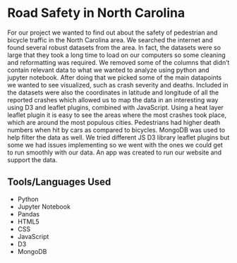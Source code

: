 #  Road Safety in North Carolina

For our project we wanted to find out about the safety of pedestrian and bicycle traffic in the North Carolina area. We searched the internet and found several robust datasets from the area. In fact, the datasets were so large that they took a long time to load on our computers so some cleaning and reformatting was required. We removed some of the columns that didn’t contain relevant data to what we wanted to analyze using python and jupyter notebook. After doing that we picked some of the main datapoints we wanted to see visualized, such as crash severity and deaths. Included in the datasets were also the coordinates in latitude and longitude of all the reported crashes which allowed us to map the data in an interesting way using D3 and leaflet plugins, combined with JavaScript. Using a heat layer leaflet plugin it is easy to see the areas where the most crashes took place, which are around the most populous cities. Pedestrians had higher death numbers when hit by cars as compared to bicycles. MongoDB was used to help filter the data as well. We tried different JS D3 library leaflet plugins but some we had issues implementing so we went with the ones we could get to run smoothly with our data. An app was created to run our website and support the data.

## Tools/Languages Used
- Python
- Jupyter Notebook
- Pandas
- HTML5
- CSS
- JavaScript
- D3
- MongoDB
  
  